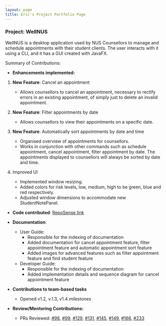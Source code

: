 ```yaml
---
layout: page
title: Eric's Project Portfolio Page
---
```


### Project: WellNUS

WellNUS is a desktop application used by NUS Counsellors to manage and schedule appointments with their student clients.
The user interacts with it using a CLI, and it has a GUI created with JavaFX.

Summary of Contributions:

* **Enhancements implemented:**

1. **New Feature**: Cancel an appointment
    * Allows counsellors to cancel an appointment, necessary to rectify errors in an existing appointment, of simply 
   just to delete an invalid appointment. 
   
2. **New Feature**: Filter appointments by date
    * Allows counsellors to view their appointments on a specific date. 

3. **New Feature**: Automatically sort appointments by date and time 
    * Organised overview of appointments for counsellors. 
    * Works in conjunction with other commands such as schedule appointment, cancel appointment, filter appointment by date. 
   The appointments displayed to counsellors will always be sorted by date and time.

4. Improved UI
    * Implemented window resizing.
    * Added colors for risk levels, low, medium, high to be green, blue and red respectively.
    * Adjusted window dimensions to accommodate new StudentNotePanel. 

* **Code contributed**: [RepoSense link](https://nus-cs2103-ay2324s1.github.io/tp-dashboard/?search=simwperic&breakdown=true)

* **Documentation**:
  * User Guide:
    * Responsible for the indexing of documentation 
    * Added documentation for cancel appointment feature, filter appointment feature and automatic appointment sort feature
    * Added images for advanced features such as filter appointment feature and find student feature
  * Developer Guide:
    * Responsible for the indexing of documentation
    * Added implementation details and sequence diagram for cancel appointment feature

* **Contributions to team-based tasks**
  * Opened v1.2, v.1.3, v1.4 milestones

* **Review/Mentoring Contributions:**
  * PRs Reviewed: [#98](https://github.com/AY2324S1-CS2103T-W13-4/tp/pull/98),
    [#99](https://github.com/AY2324S1-CS2103T-W13-4/tp/pull/99),
    [#129](https://github.com/AY2324S1-CS2103T-W13-4/tp/pull/129),
    [#131](https://github.com/AY2324S1-CS2103T-W13-4/tp/pull/131),
    [#145](https://github.com/AY2324S1-CS2103T-W13-4/tp/pull/145),
    [#149](https://github.com/AY2324S1-CS2103T-W13-4/tp/pull/149),
    [#166](https://github.com/AY2324S1-CS2103T-W13-4/tp/pull/166),
    [#233](https://github.com/AY2324S1-CS2103T-W13-4/tp/pull/233)
